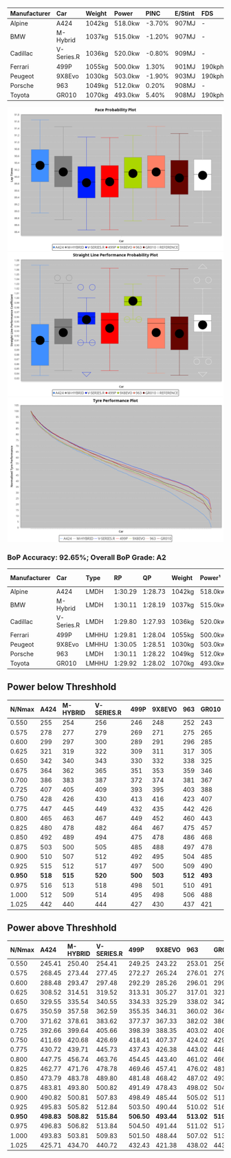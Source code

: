 | Manufacturer | Car        | Weight | Power   | PINC   | E/Stint | FDS     |
|:-|:-|:-|:-|:-|:-|:-|
| Alpine       | A424       | 1042kg | 518.0kw | -3.70% | 907MJ   |    -    |
| BMW          | M-Hybrid   | 1037kg | 515.0kw | -1.20% | 907MJ   |    -    |
| Cadillac     | V-Series.R | 1036kg | 520.0kw | -0.80% | 909MJ   |    -    |
| Ferrari      | 499P       | 1055kg | 500.0kw | 1.30%  | 901MJ   | 190kph  |
| Peugeot      | 9X8Evo     | 1030kg | 503.0kw | -1.90% | 903MJ   | 190kph  |
| Porsche      | 963        | 1049kg | 512.0kw | 0.20%  | 908MJ   |    -    |
| Toyota       | GR010      | 1070kg | 493.0kw | 5.40%  | 908MJ   | 190kph  |

![PACECHART](./IMG/OFFICIAL.png)
![STRAIGHTLINEPERFORMANCECHART](./IMG/OFFICIAL_sp.png)
![TYREPERFORMANCECHART](./IMG/OFFICIAL_tw.png)

### BoP Accuracy: 92.65%; Overall BoP Grade: A2
| Manufacturer | Car        | Type  | RP      | QP      | Weight | Power¹  | Threshhold | PINC   | Power²   | E/Stint | AVG Vmax  | FDS     | RDLC | L/Stint | BOP-Grade | Model Accuracy | Model Points | Match%  | SimDiff |
|:-|:-|:-|:-|:-|:-|:-|:-|:-|:-|:-|:-|:-|:-|:-|:-|:-|:-|:-|:-|
| Alpine       | A424       | LMDH  | 1:30.29 | 1:28.73 | 1042kg | 518.0kw | 250.0kph   | -3.70% | 498.80kw |  907MJ  | 307.59kph |    -    | 1.03 | 40      | +C1       | 98.94%         | 2047         | 79.69%  | -0.28   |
| BMW          | M-Hybrid   | LMDH  | 1:30.11 | 1:28.19 | 1037kg | 515.0kw | 250.0kph   | -1.20% | 508.80kw |  907MJ  | 312.42kph |    -    | 1.03 | 40      | ~A1       | 98.84%         | 3070         | 98.97%  | -0.16   |
| Cadillac     | V-Series.R | LMDH  | 1:29.80 | 1:27.93 | 1036kg | 520.0kw | 250.0kph   | -0.80% | 515.80kw |  909MJ  | 315.74kph |    -    | 1.03 | 40      | -B1       | 98.94%         | 5427         | 89.56%  | -0.09   |
| Ferrari      | 499P       | LMHHU | 1:29.81 | 1:28.04 | 1055kg | 500.0kw | 250.0kph   | 1.30%  | 506.50kw |  901MJ  | 311.66kph | 190kph  | 1.05 | 40      | -B1       | 100.00%        | 6554         | 88.87%  | +0.46   |
| Peugeot      | 9X8Evo     | LMHHU | 1:30.05 | 1:28.51 | 1030kg | 503.0kw | 250.0kph   | -1.90% | 493.40kw |  903MJ  | 322.40kph | 190kph  | 1.02 | 40      | ~A1       | 100.00%        | 1457         | 96.10%  | +0.16   |
| Porsche      | 963        | LMDH  | 1:30.11 | 1:28.22 | 1049kg | 512.0kw | 250.0kph   | 0.20%  | 513.00kw |  908MJ  | 311.16kph |    -    | 1.02 | 40      | ~A1       | 99.91%         | 14205        | 100.00% | -0.05   |
| Toyota       | GR010      | LMHHU | 1:29.92 | 1:28.02 | 1070kg | 493.0kw | 250.0kph   | 5.40%  | 519.60kw |  908MJ  | 309.79kph | 190kph  | 1.04 | 40      | ~A1       | 99.73%         | 4795         | 95.35%  | -0.02   |

## Power below Threshhold
| N/Nmax    | A424    | M-HYBRID | V-SERIES.R | 499P    | 9X8EVO  | 963     | GR010   |
|:-|:-|:-|:-|:-|:-|:-|:-|
|  0.550    |  255    |  254     |  256       |  246    |  248    |  252    |  243    |
|  0.575    |  278    |  277     |  279       |  269    |  271    |  275    |  265    |
|  0.600    |  299    |  297     |  300       |  289    |  291    |  296    |  285    |
|  0.625    |  321    |  319     |  322       |  309    |  311    |  317    |  305    |
|  0.650    |  342    |  340     |  343       |  330    |  332    |  338    |  325    |
|  0.675    |  364    |  362     |  365       |  351    |  353    |  359    |  346    |
|  0.700    |  386    |  383     |  387       |  372    |  374    |  381    |  367    |
|  0.725    |  407    |  405     |  409       |  393    |  395    |  403    |  388    |
|  0.750    |  428    |  426     |  430       |  413    |  416    |  423    |  407    |
|  0.775    |  447    |  445     |  449       |  432    |  435    |  442    |  426    |
|  0.800    |  465    |  463     |  467       |  449    |  452    |  460    |  443    |
|  0.825    |  480    |  478     |  482       |  464    |  467    |  475    |  457    |
|  0.850    |  492    |  489     |  494       |  475    |  478    |  486    |  468    |
|  0.875    |  503    |  500     |  505       |  485    |  488    |  497    |  478    |
|  0.900    |  510    |  507     |  512       |  492    |  495    |  504    |  485    |
|  0.925    |  515    |  512     |  517       |  497    |  500    |  509    |  490    |
| **0.950** | **518** | **515**  | **520**    | **500** | **503** | **512** | **493** |
|  0.975    |  516    |  513     |  518       |  498    |  501    |  510    |  491    |
|  1.000    |  512    |  509     |  514       |  495    |  498    |  506    |  488    |
|  1.025    |  442    |  440     |  444       |  427    |  430    |  437    |  421    |

## Power above Threshhold
| N/Nmax    | A424       | M-HYBRID   | V-SERIES.R | 499P       | 9X8EVO     | 963        | GR010      |
|:-|:-|:-|:-|:-|:-|:-|:-|
|  0.550    |  245.41    |  250.40    |  254.41    |  249.25    |  243.22    |  253.01    |  256.31    |
|  0.575    |  268.45    |  273.44    |  277.45    |  272.27    |  265.24    |  276.01    |  279.33    |
|  0.600    |  288.48    |  293.47    |  297.48    |  292.29    |  285.26    |  296.01    |  299.36    |
|  0.625    |  308.52    |  314.51    |  319.52    |  313.31    |  305.27    |  317.01    |  321.38    |
|  0.650    |  329.55    |  335.54    |  340.55    |  334.33    |  325.29    |  338.02    |  342.41    |
|  0.675    |  350.59    |  357.58    |  362.59    |  355.35    |  346.31    |  360.02    |  364.44    |
|  0.700    |  371.62    |  378.61    |  383.62    |  377.37    |  367.33    |  382.02    |  386.46    |
|  0.725    |  392.66    |  399.64    |  405.66    |  398.39    |  388.35    |  403.02    |  408.49    |
|  0.750    |  411.69    |  420.68    |  426.69    |  418.41    |  407.37    |  424.02    |  429.51    |
|  0.775    |  430.72    |  439.71    |  445.73    |  437.43    |  426.38    |  443.02    |  448.54    |
|  0.800    |  447.75    |  456.74    |  463.76    |  454.45    |  443.40    |  461.02    |  466.56    |
|  0.825    |  462.77    |  471.76    |  478.78    |  469.46    |  457.41    |  476.02    |  481.58    |
|  0.850    |  473.79    |  483.78    |  489.80    |  481.48    |  468.42    |  487.02    |  493.59    |
|  0.875    |  483.81    |  493.80    |  500.82    |  491.49    |  478.43    |  498.02    |  504.60    |
|  0.900    |  490.82    |  500.81    |  507.83    |  498.49    |  485.44    |  505.02    |  511.61    |
|  0.925    |  495.83    |  505.82    |  512.84    |  503.50    |  490.44    |  510.02    |  516.62    |
| **0.950** | **498.83** | **508.82** | **515.84** | **506.50** | **493.44** | **513.02** | **519.62** |
|  0.975    |  496.83    |  506.82    |  513.84    |  504.50    |  491.44    |  511.02    |  517.62    |
|  1.000    |  493.83    |  503.81    |  509.83    |  501.50    |  488.44    |  507.02    |  513.61    |
|  1.025    |  425.71    |  434.70    |  440.72    |  432.43    |  421.38    |  438.02    |  443.53    |
